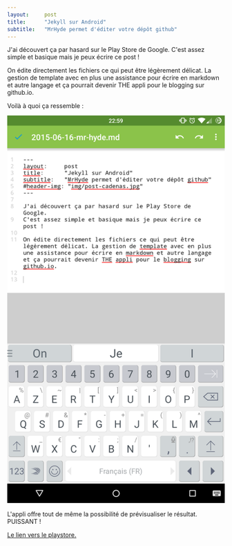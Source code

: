 ```yaml
---
layout:     post
title:      "Jekyll sur Android"
subtitle:   "MrHyde permet d'éditer votre dépôt github"
---
```


J'ai découvert ça par hasard sur le Play Store de Google. 
C'est assez simple et basique mais je peux écrire ce post ! 

On édite directement les fichiers ce qui peut être légèrement délicat. La gestion de template avec en plus une assistance pour écrire en markdown et autre langage et ça pourrait devenir THE appli pour le blogging sur github.io. 

Voilà à quoi ça ressemble :

![capture d'écran](/public/img/hydesnap.png)

L'appli offre tout de même la possibilité de prévisualiser le résultat. PUISSANT ! 

[Le lien vers le playstore.](https://play.google.com/store/apps/details?id=org.faudroids.mrhyde)
